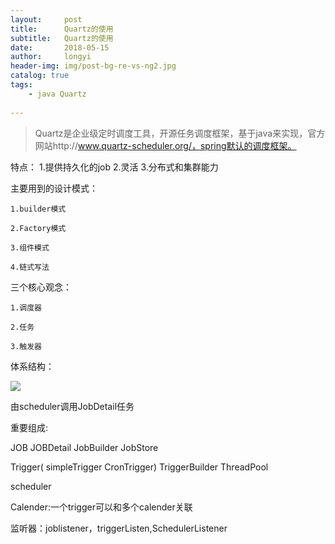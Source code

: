 ```yaml
---
layout:     post
title:      Quartz的使用
subtitle:   Quartz的使用
date:       2018-05-15
author:     longyi
header-img: img/post-bg-re-vs-ng2.jpg
catalog: true
tags:
    - java Quartz
    
---
```


>Quartz是企业级定时调度工具，开源任务调度框架，基于java来实现，官方网站http://www.quartz-scheduler.org/，spring默认的调度框架。

特点：
1.提供持久化的job
2.灵活
3.分布式和集群能力

主要用到的设计模式：

    1.builder模式
    
    2.Factory模式
    
    3.组件模式
    
    4.链式写法

三个核心观念：

    1.调度器
    
    2.任务
    
    3.触发器


体系结构：

![](http://chuantu.biz/t6/311/1526396681x-1404781252.png)

由scheduler调用JobDetail任务

重要组成:

JOB JOBDetail JobBuilder JobStore

Trigger( simpleTrigger CronTrigger)
TriggerBuilder 
ThreadPool 

scheduler

Calender:一个trigger可以和多个calender关联

监听器：joblistener，triggerListen,SchedulerListener



 


















